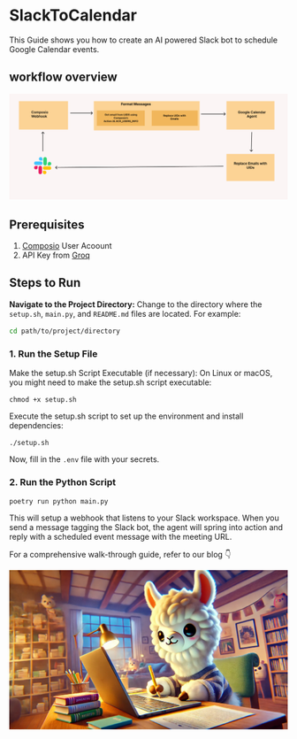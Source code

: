 # SlackToCalendar

This Guide shows you how to create an AI powered Slack bot to schedule Google Calendar events.

## workflow overview
![slack_calendar_flow](images/slack_calendar_flow.png)

## Prerequisites
1. [Composio](https://app.composio.dev/) User Acoount
2. API Key from [Groq](https://console.groq.com/keys)

## Steps to Run

**Navigate to the Project Directory:**
Change to the directory where the `setup.sh`, `main.py`, and `README.md` files are located. For example:
```sh
cd path/to/project/directory
```

### 1. Run the Setup File
Make the setup.sh Script Executable (if necessary):
On Linux or macOS, you might need to make the setup.sh script executable:
```shell
chmod +x setup.sh
```
Execute the setup.sh script to set up the environment and install dependencies:
```shell
./setup.sh
```
Now, fill in the `.env` file with your secrets.

### 2. Run the Python Script
```shell
poetry run python main.py
```

This will setup a webhook that listens to your Slack workspace.
When you send a message tagging the Slack bot, the agent will spring into action and reply with a scheduled event message with the meeting URL.

For a comprehensive walk-through guide, refer to our blog 👇

[![Building AI agents using LlamaIndex and Composio](images/cute-llama_2.webp)](https://blog.composio.dev/building-ai-agents-using-llamaindex/)